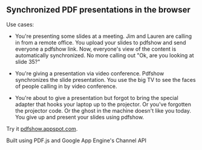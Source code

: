 Synchronized PDF presentations in the browser
---

Use cases:

- You're presenting some slides at a meeting. Jim and Lauren are
  calling in from a remote office. You upload your slides to pdfshow
  and send everyone a pdfshow link. Now, everyone's view of the
  content is automatically synchronized. No more calling out "Ok, are
  you looking at slide 35?"

- You're giving a presentation via video conference. Pdfshow
  synchronizes the slide presentation. You use the big TV to see the
  faces of people calling in by video conference.

- You're about to give a presentation but forgot to bring the special
  adapter that hooks your laptop up to the projector. Or you've
  forgotten the projector code. Or the ghost in the machine doesn't
  like you today. You give up and present your slides using pdfshow.

Try it [pdfshow.appspot.com](here).

Built using PDF.js and Google App Engine's Channel API

